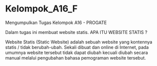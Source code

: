 # Kelompok_A16_F

Mengumpulkan Tugas Kelompok A16 - PROGATE

Dalam tugas ini membuat website statis. APA ITU WEBSITE STATIS ?

Website Statis (Static Website) adalah sebuah website yang kontennya statis / tidak berubah-ubah. Sekali dibuat dan online di Internet, pada umumnya website tersebut tidak dapat diubah kecuali diubah secara manual melalui pengubahan bahasa pemograman website tersebut.

